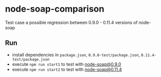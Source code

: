 # node-soap-comparison

Test case a possible regression between 0.9.0 - 0.11.4 versions of node-soap

## Run

* install dependencies in `package.json`, `0.9.0-test/package.json`, `0.11.4-test/package.json`
* execute `npm run start1` to test with node-soap@0.9.0
* execute `npm run start2` to test with node-soap@0.11.4
